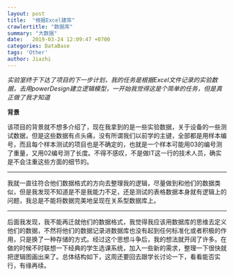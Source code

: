 ```yaml
---
layout: post
title:  "根据Excel建库"
crawlertitle: "数据库"
summary: "大数据"
date:   2019-03-24 12:09:47 +0700
categories: DataBase
tags: 'Other'
author: Jiazhi
---
```


*实验室终于下达了项目的下一步计划，我的任务是根据Excel文件记录的实验数据，去用powerDesign建立逻辑模型，一开始我觉得这是个简单的任务，但是真正做了我才知道*

**背景**

该项目的背景就不想多介绍了，现在我拿到的是一些实验数据，关于设备的一些测试数据，但是这些数据有点头痛，没有所谓我们以前学的主键，全部都是用样本编号，而且每个样本测试的项目也是不确定的，也就是一个样本可能用03的编号测了重量，又用02编号测了长度。不得不感叹，不是做IT这一行的技术人员，确实是不会注重这些方面的细节的。

------------

我就一直往符合他们数据格式的方向去整理我的逻辑，尽量做到和他们的数据类似，但是我发现不知道是不是我能力不足，还是测试的表格数据本身就有逻辑上的问题，我总是不能将数据完美地呈现在关系型数据库上。

------------

后面我发现，我不能再迁就他们的数据格式，我觉得我应该用数据库的思维去定义他们的数据，不然将他们的数据记录进数据库也没有起到任何标准化或者积极的作用，只是换了一种存储的方式。经过这个思想斗争后，我的想法就开阔了许多。在做的时候不时联想一下经典的学生选课系统，加入一些新的需求，整理一下很快就把逻辑图画出来了。总体结构如下，这周还要回去跟学长讨论一下，看看能否实行，有缘再续。
